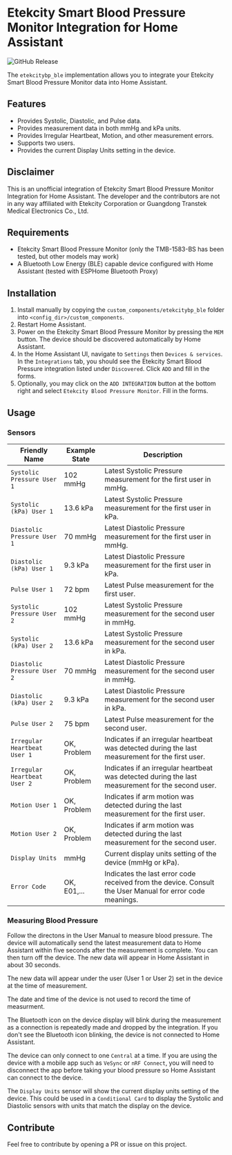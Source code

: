 # Etekcity Smart Blood Pressure Monitor Integration for Home Assistant

![GitHub Release](https://img.shields.io/github/v/release/EdLeckert/ha_etekcity_blood_pressure_monitor)

The `etekcitybp_ble` implementation allows you to integrate your Etekcity Smart Blood Pressure Monitor data into Home Assistant.

## Features

- Provides Systolic, Diastolic, and Pulse data.
- Provides measurement data in both mmHg and kPa units.
- Provides Irregular Heartbeat, Motion, and other measurement errors.
- Supports two users.
- Provides the current Display Units setting in the device.

## Disclaimer
This is an unofficial integration of Etekcity Smart Blood Pressure Monitor Integration for Home Assistant. 
The developer and the contributors are not in any way affiliated with Etekcity Corporation or Guangdong Transtek Medical Electronics Co., Ltd.

## Requirements
- Etekcity Smart Blood Pressure Monitor (only the TMB-1583-BS has been tested, but other models may work)
- A Bluetooth Low Energy (BLE) capable device configured with Home Assistant (tested with ESPHome Bluetooth Proxy)

## Installation
1. Install manually by copying the `custom_components/etekcitybp_ble` folder into `<config_dir>/custom_components`.
2. Restart Home Assistant.
3. Power on the Etekcity Smart Blood Pressure Monitor by pressing the `MEM` button. The device should be discovered automatically by Home Assistant.
4. In the Home Assistant UI, navigate to `Settings` then `Devices & services`. In the `Integrations` tab, you should see the Etekcity Smart Blood Pressure integration listed under `Discovered`. Click `ADD` and fill in the forms.
5. Optionally, you may click on the `ADD INTEGRATION` button at the bottom right and select `Etekcity Blood Pressure Monitor`. Fill in the forms.

## Usage

### Sensors

| Friendly Name                | Example State | Description
| -------------                | ------------- | -----------
| `Systolic Pressure User 1`   | 102 mmHg      | Latest Systolic Pressure measurement for the first user in mmHg.
| `Systolic (kPa) User 1`      | 13.6 kPa      | Latest Systolic Pressure measurement for the first user in kPa.
| `Diastolic Pressure User 1`  | 70 mmHg       | Latest Diastolic Pressure measurement for the first user in mmHg.
| `Diastolic (kPa) User 1`     | 9.3 kPa       | Latest Diastolic Pressure measurement for the first user in kPa.
| `Pulse User 1`               | 72 bpm        | Latest Pulse measurement for the first user.
| `Systolic Pressure User 2`   | 102 mmHg      | Latest Systolic Pressure measurement for the second user in mmHg.
| `Systolic (kPa) User 2`      | 13.6 kPa      | Latest Systolic Pressure measurement for the second user in kPa.
| `Diastolic Pressure User 2`  | 70 mmHg       | Latest Diastolic Pressure measurement for the second user in mmHg.
| `Diastolic (kPa) User 2`     | 9.3 kPa       | Latest Diastolic Pressure measurement for the second user in kPa.
| `Pulse User 2`               | 75 bpm        | Latest Pulse measurement for the second user.
| `Irregular Heartbeat User 1` | OK, Problem   | Indicates if an irregular heartbeat was detected during the last measurement for the first user.
| `Irregular Heartbeat User 2` | OK, Problem   | Indicates if an irregular heartbeat was detected during the last measurement for the second user.
| `Motion User 1`              | OK, Problem   | Indicates if arm motion was detected during the last measurement for the first user.
| `Motion User 2`              | OK, Problem   | Indicates if arm motion was detected during the last measurement for the second user.
| `Display Units`              | mmHg          | Current display units setting of the device (mmHg or kPa).
| `Error Code`                 | OK, E01,...   | Indicates the last error code received from the device. Consult the User Manual for error code meanings.

### Measuring Blood Pressure

Follow the directons in the User Manual to measure blood pressure. The device will automatically send the latest measurement data to Home Assistant 
within five seconds after the measurement is complete. You can then turn off the device. The new data will appear in Home Assistant in about 30 seconds.

The new data will appear under the user (User 1 or User 2) set in the device at the time of measurement.

The date and time of the device is not used to record the time of measurment.

The Bluetooth icon on the device display will blink during the measurement as a connection is repeatedly made and dropped by the integration.
If you don't see the Bluetooth icon blinking, the device is not connected to Home Assistant.

The device can only connect to one `Central` at a time. If you are using the device with a mobile app such as `VeSync` or `nRF Connect`, 
you will need to disconnect the app before taking your blood pressure so Home Assistant can connect to the device.

The `Display Units` sensor will show the current display units setting of the device. This could be used in a `Conditional Card` to display the 
Systolic and Diastolic sensors with units that match the display on the device.


## Contribute
Feel free to contribute by opening a PR or issue on this project.